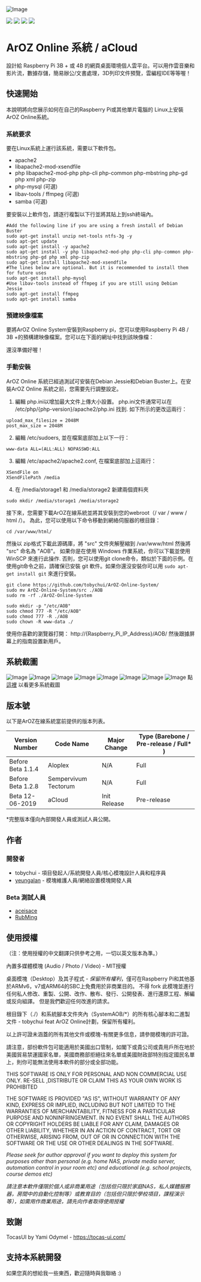![Image](img/banner.png?raw=true)

<img src="https://img.shields.io/badge/License-Partially%20Open%20Source-blue"> <img src="https://img.shields.io/badge/Build-Community-brightgreen"> <img src="https://img.shields.io/badge/Device-Raspberry%20Pi%203B%2B%20%2F%204B-red"> <img src="https://img.shields.io/badge/Made%20In-Hong%20Kong-blueviolet">

# ArOZ Online 系統 / aCloud
設計給 Raspberry Pi 3B + 或 4B 的網頁桌面環境個人雲平台。可以用作雲音樂和影片流，數據存儲，簡易辦公/文書處理，3D列印文件預覽，雲編程IDE等等喔！

## 快速開始
本說明將向您展示如何在自己的Raspberry Pi或其他單片電腦的 Linux上安裝ArOZ Online系統。

### 系統要求
要在Linux系統上運行該系統，需要以下軟件包。
- apache2
- libapache2-mod-xsendfile
- php libapache2-mod-php php-cli php-common php-mbstring php-gd php xml php-zip
- php-mysql (可選)
- libav-tools / ffmpeg (可選)
- samba (可選)

要安裝以上軟件包，請逐行複製以下行並將其貼上到ssh終端內。
```
#Add the following line if you are using a fresh install of Debian Buster
sudo apt-get install unzip net-tools ntfs-3g -y
sudo apt-get update
sudo apt-get install -y apache2
sudo apt-get install -y php libapache2-mod-php php-cli php-common php-mbstring php-gd php xml php-zip 
sudo apt-get install libapache2-mod-xsendfile
#The lines below are optional. But it is recommended to install them for future uses
sudo apt-get install php-mysql
#Use libav-tools instead of ffmpeg if you are still using Debian Jessie
sudo apt-get install ffmpeg
sudo apt-get install samba
```
### 預建映像檔案
要將ArOZ Online System安裝到Raspberry pi，您可以使用Raspberry Pi 4B / 3B +的預構建映像檔案。您可以在下面的網址中找到該映像檔：

還沒準備好喔！

### 手動安裝
ArOZ Online 系統已經過測試可安裝在Debian Jessie和Debian Buster上。在安裝ArOZ Online 系統之前，您需要先行調整設定。

1. 編輯 php.ini以增加最大文件上傳大小設置。 php.ini文件通常可以在 /etc/php/{php-version}/apache2/php.ini 找到. 如下所示的更改這兩行：
  ```
  upload_max_filesize = 2048M
  post_max_size = 2048M
  ```
  
2. 編輯 /etc/sudoers, 並在檔案底部加上以下一行：
  ```
  www-data ALL=(ALL:ALL) NOPASSWD:ALL
  ```
  
3. 編輯 /etc/apache2/apache2.conf, 在檔案底部加上這兩行：
  ```
  XSendFile on
  XSendFilePath /media
  ```
  
4. 在 /media/storage1 和 /media/storage2 新建兩個資料夾
  ```
  sudo mkdir /media/storage1 /media/storage2
  ```
接下來，您需要下載ArOZ在線系統並將其安裝到您的webroot（/ var / www / html /）。
為此，您可以使用以下命令移動到網絡伺服器的根目錄：
  ```
  cd /var/www/html/
  ```

然後以 zip格式下載此源碼庫，將 "src" 文件夾解壓縮到 /var/www/html 然後將 "src" 命名為 "AOB"。
如果你是在使用 Windows 作業系統，你可以下載並使用 WinSCP 來進行此操作. 否則，您可以使用git clone命令，類似於下面的示例。在使用git命令之前，請確保已安裝 git 軟件。如果你還沒安裝你可以用 ```sudo apt-get install git``` 來進行安裝。

  ```
  git clone https://github.com/tobychui/ArOZ-Online-System/
  sudo mv ArOZ-Online-System/src ./AOB
  sudo rm -rf ./ArOZ-Online-System
  
  sudo mkdir -p "/etc/AOB"
  sudo chmod 777 -R "/etc/AOB"
  sudo chmod 777 -R ./AOB
  sudo chown -R www-data ./
  ```
  
  使用你喜歡的瀏覽器打開： http://{Raspberry_Pi_IP_Address}/AOB/ 然後跟據屏幕上的指南設置新用戶。

## 系統截圖
![Image](img/screenshots/audio.png?raw=true)
![Image](img/screenshots/photo.png?raw=true)
![Image](img/screenshots/video.png?raw=true)
![Image](img/screenshots/listmenu.png?raw=true)
![Image](img/screenshots/fileexp.png?raw=true)
![Image](img/screenshots/async-fileopr.png?raw=true)
![Image](img/screenshots/diskman.png?raw=true)
![Image](img/screenshots/settings.png?raw=true)
點 <a href="https://github.com/tobychui/ArOZ-Online-System/tree/master/img/screenshots">這裡</a> 以看更多系統截圖

## 版本號
 以下是ArOZ在線系統當前提供的版本列表。

| Version Number | Code Name | Major Change | Type (Barebone / Pre-release / Full* ) |
|----------------|-----------|--------------|---------------------------------------------|
| Before Beta 1.1.4     | Aloplex                  | N/A          | Full                         |
| Before Beta 1.2.8     | Sempervivum Tectorum     | N/A          | Full                         |
| Beta 12-06-2019       | aCloud                   | Init Release | Pre-release                  |

*完整版本僅向內部開發人員或測試人員公開。

## 作者
### 開發者
* tobychui - 項目發起人/系統開發人員/核心模塊設計人員和程序員
* <a href="https://github.com/yeungalan">yeungalan</a> - 模塊維護人員/網絡設置模塊開發人員

### Beta 測試人員
* <a href="https://github.com/aceisace">aceisace</a>
* <a href="https://github.com/RubMing">RubMing</a>

## 使用授權
（注：使用授權的中文翻譯只供參考之用，一切以英文版本為準。）

內置多媒體模塊 (Audio / Photo / Video) - MIT授權

桌面模塊（Desktop）及其子程式 - *保留所有權利*，僅可在Raspberry Pi和其他基於ARMv6，v7或ARM64的SBC上免費用於非商業目的。 不得 fork 此模塊並進行任何私人修改、重製、公開、改作、散布、發行、公開發表、進行還原工程、解編或反向組譯。 但是我們歡迎任何改進的請求。

根目錄下（./）和系統腳本文件夾內（SystemAOB/*）的所有核心腳本和二進製文件 - tobychui feat ArOZ Online計劃，保留所有權利。

以上許可證未涵蓋的所有其他文件或模塊-有關更多信息，請參閱模塊的許可證。

請注意，部份軟件包可能適用於美國出口管制，如閣下或貴公司或貴用戶所在地於美國貿易禁運國家名單，美國商務部拒絕往來名單或美國財政部特別指定國民名單上，則你可能無法使用本軟件的部分或全部功能。

THIS SOFTWARE IS ONLY FOR PERSONAL AND NON COMMERCIAL USE ONLY. RE-SELL ,DISTRIBUTE OR CLAIM THIS AS YOUR OWN WORK IS PROHIBITED

THE SOFTWARE IS PROVIDED "AS IS", WITHOUT WARRANTY OF ANY KIND, EXPRESS OR IMPLIED, INCLUDING BUT NOT LIMITED TO THE WARRANTIES OF MERCHANTABILITY, FITNESS FOR A PARTICULAR PURPOSE AND NONINFRINGEMENT. IN NO EVENT SHALL THE AUTHORS OR COPYRIGHT HOLDERS BE LIABLE FOR ANY CLAIM, DAMAGES OR OTHER LIABILITY, WHETHER IN AN ACTION OF CONTRACT, TORT OR OTHERWISE, ARISING FROM, OUT OF OR IN CONNECTION WITH THE SOFTWARE OR THE USE OR OTHER DEALINGS IN THE SOFTWARE.

*Please seek for author approval if you want to deploy this system for purposes other than personal (e.g. home NAS, private media server, automation control in your room etc) and educational (e.g. school projects, course demos etc)*

*請注意本軟件僅限於個人或非商業用途（包括但只限於家庭NAS，私人媒體服務器，房間中的自動化控制等）或教育目的（包括但只限於學校項目，課程演示等），如需用作商業用途，請先向作者取得使用授權*

## 致謝
TocasUI by Yami Odymel - https://tocas-ui.com/ 

## 支持本系統開發
如果您真的想給我一些東西，歡迎隨時與我聯絡 :)



